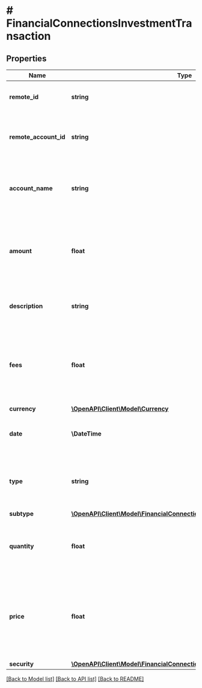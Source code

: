 # # FinancialConnectionsInvestmentTransaction

## Properties

Name | Type | Description | Notes
------------ | ------------- | ------------- | -------------
**remote_id** | **string** | The remote ID of the Investment transaction |
**remote_account_id** | **string** | Remote Account Id of the transaction, ie Plaid Account Id |
**account_name** | **string** | The name of the account associated with the investment transaction | [optional]
**amount** | **float** | The amount of the investment transaction, in cents. The format of this value is a double. |
**description** | **string** | A description of the investment transaction |
**fees** | **float** | The fees associated with the investment transaction, in cents. The format of this value is a double. |
**currency** | [**\OpenAPI\Client\Model\Currency**](Currency.md) |  |
**date** | **\DateTime** | The date and time of the investment transaction |
**type** | **string** | The type of the investment transaction (e.g., &#39;buy&#39;, &#39;sell&#39;, &#39;dividend&#39;) |
**subtype** | [**\OpenAPI\Client\Model\FinancialConnectionsInvestmentTransactionSubtype**](FinancialConnectionsInvestmentTransactionSubtype.md) |  | [optional]
**quantity** | **float** | The number of units of the security involved in this transaction |
**price** | **float** | The price of the security involved in this transaction, in cents. The format of this value is a double. |
**security** | [**\OpenAPI\Client\Model\FinancialConnectionsInvestmentSecurity**](FinancialConnectionsInvestmentSecurity.md) |  |

[[Back to Model list]](../../README.md#models) [[Back to API list]](../../README.md#endpoints) [[Back to README]](../../README.md)
